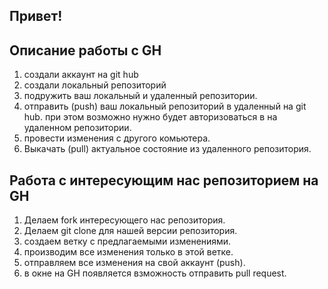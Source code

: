 ## Привет!

## Описание работы с GH

1. создали аккаунт на git hub
2. создали локальный репозиторий
3. подружить ваш локальный и удаленный репозитории.
4. отправить (push) ваш локальный репозиторий в удаленный на git hub. при этом возможно нужно будет авторизоваться в на удаленном репозитории.
5. провести изменения с другого комьютера.
6. Выкачать (pull) актуальное состояние из удаленного репозитория.

## Работа с интересующим нас репозиторием на GH

1. Делаем fork интересующего нас репозитория.
2. Делаем git clone для нашей версии репозитория.
3. создаем ветку с предлагаемыми изменениями.
4. производим все изменения только в этой ветке.
5. отправляем все изменения на свой аккаунт (push).
6. в окне на GH появляется взможность отправить pull request.